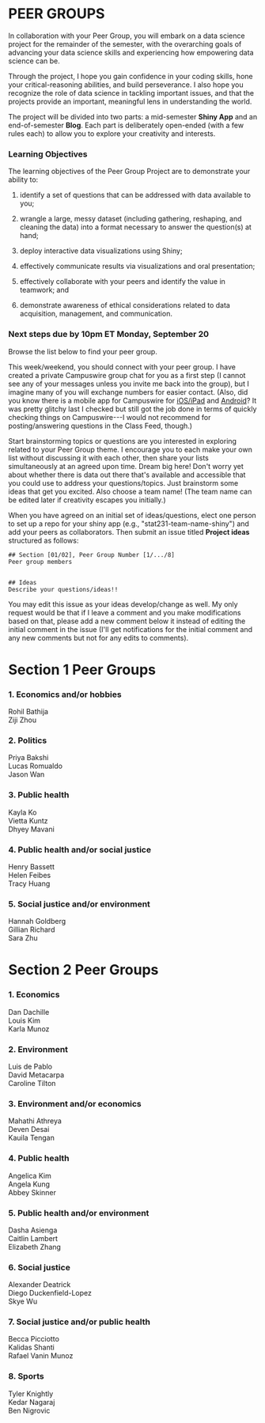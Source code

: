 # PEER GROUPS

In collaboration with your Peer Group, you will embark on a data science project for the remainder of the semester, with the overarching goals of advancing your data science skills and experiencing how empowering data science can be. 

Through the project, I hope  you gain confidence in your coding skills, hone your critical-reasoning abilities, and build perseverance. I also hope you recognize the role of data science in tackling important issues, and that the projects provide an important, meaningful lens in understanding the world.

The project will be divided into two parts: a mid-semester **Shiny App** and an end-of-semester **Blog**. Each part is deliberately open-ended (with a few rules each) to allow you to explore your creativity and interests.

### Learning Objectives

The learning objectives of the Peer Group Project are to demonstrate your ability to:

1. identify a set of questions that can be addressed with data available to you;

2. wrangle a large, messy dataset (including gathering, reshaping, and cleaning the data) into a format necessary to answer the question(s) at hand;

3. deploy interactive data visualizations using Shiny;

4. effectively communicate results via visualizations and oral presentation;

5. effectively collaborate with your peers and identify the value in teamwork; and

6. demonstrate awareness of ethical considerations related to data acquisition, management, and communication.

### Next steps due by 10pm ET Monday, September 20

Browse the list below to find your peer group. 

This week/weekend, you should connect with your peer group. I have created a private Campuswire group chat for you as a first step (I cannot see any of your messages unless you invite me back into the group), but I imagine many of you will exchange numbers for easier contact. (Also, did you know there is a mobile app for Campuswire for [iOS/iPad](https://apps.apple.com/us/app/campuswire/id1222147987) and [Android](https://play.google.com/store/apps/details?id=com.campuswire.android&hl=en_US)? It was pretty glitchy last I checked but still got the job done in terms of quickly checking things on Campuswire---I would not recommend for posting/answering questions in the Class Feed, though.)

Start brainstorming topics or questions are you interested in exploring related to your Peer Group theme. I encourage you to each make your own list without discussing it with each other, then share your lists simultaneously at an agreed upon time. Dream big here! Don't worry yet about whether there is data out there that's available and accessible that you could use to address your questions/topics.  Just brainstorm some ideas that get you excited. Also choose a team name! (The team name can be edited later if creativity escapes you initially.) 


When you have agreed on an initial set of ideas/questions, elect one person to set up a repo for your shiny app (e.g., "stat231-team-name-shiny") and add your peers as collaborators. Then submit an issue titled **Project ideas** structured as follows:

```
## Section [01/02], Peer Group Number [1/.../8]
Peer group members


## Ideas
Describe your questions/ideas!!

```

You may edit this issue as your ideas develop/change as well. My only request would be that if I leave a comment and you make modifications based on that, please add a new comment below it instead of editing the initial comment in the issue (I'll get notifications for the initial comment and any new comments but not for any edits to comments). 



# Section 1 Peer Groups

### 1. Economics and/or hobbies
Rohil Bathija  
Ziji Zhou  

### 2. Politics
Priya Bakshi  
Lucas Romualdo  
Jason Wan  

### 3. Public health
Kayla Ko  
Vietta Kuntz  
Dhyey Mavani  

### 4. Public health and/or social justice
Henry Bassett  
Helen Feibes  
Tracy Huang  

### 5. Social justice and/or environment
Hannah Goldberg  
Gillian Richard  
Sara Zhu  



# Section 2 Peer Groups

### 1. Economics
Dan	Dachille  
Louis	Kim  
Karla	 Munoz  

### 2. Environment
Luis	de Pablo  
David	Metacarpa  
Caroline	Tilton  

### 3. Environment and/or economics
Mahathi	Athreya  
Deven	Desai  
Kauila	Tengan  

### 4. Public health
Angelica Kim  
Angela	Kung  
Abbey	Skinner  

### 5. Public health and/or environment
Dasha	Asienga  
Caitlin	Lambert  
Elizabeth	Zhang  

### 6. Social justice
Alexander	Deatrick   
Diego	Duckenfield-Lopez  
Skye	Wu  

### 7. Social justice and/or public health
Becca	Picciotto  
Kalidas	Shanti  
Rafael Vanin Munoz

### 8. Sports
Tyler	Knightly  
Kedar	Nagaraj  
Ben	Nigrovic  